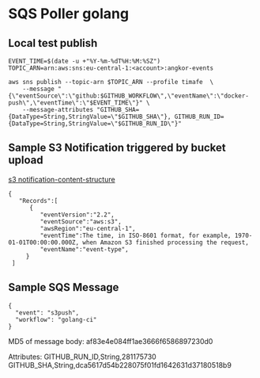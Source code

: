 # SQS Poller golang

## Local test publish
```
EVENT_TIME=$(date -u +"%Y-%m-%dT%H:%M:%SZ")
TOPIC_ARN=arn:aws:sns:eu-central-1:<account>:angkor-events

aws sns publish --topic-arn $TOPIC_ARN --profile timafe  \
    --message "{\"eventSource\":\"github:$GITHUB_WORKFLOW\",\"eventName\":\"docker-push\",\"eventTime\":\"$EVENT_TIME\"}" \
    --message-attributes "GITHUB_SHA={DataType=String,StringValue=\"$GITHUB_SHA\"}, GITHUB_RUN_ID={DataType=String,StringValue=\"$GITHUB_RUN_ID\"}"
```

## Sample S3 Notification triggered by bucket upload
[s3 notification-content-structure](https://docs.aws.amazon.com/de_de/AmazonS3/latest/dev/notification-content-structure.html)

```
{  
   "Records":[  
      {  
         "eventVersion":"2.2",
         "eventSource":"aws:s3",
         "awsRegion":"eu-central-1",
         "eventTime":The time, in ISO-8601 format, for example, 1970-01-01T00:00:00.000Z, when Amazon S3 finished processing the request,
         "eventName":"event-type",
     }
 ]
```

## Sample SQS Message

```
{
  "event": "s3push",
  "workflow": "golang-ci"
}
```
MD5 of message body: af83e4e084ff1ae3666f6586897230d0

Attributes:
GITHUB_RUN_ID,String,281175730
GITHUB_SHA,String,dca5617d54b228075f01fd1642631d37180518b9

